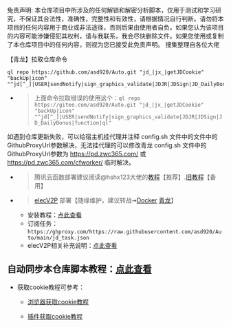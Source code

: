 免责声明: 本仓库项目中所涉及的任何解锁和解密分析脚本，仅用于测试和学习研究，不保证其合法性，准确性，完整性和有效性，请根据情况自行判断。请勿将本项目的任何内容用于商业或非法途径，否则后果由使用者自负。如果您认为该项目的内容可能涉嫌侵犯其权利，请与我联系，我会尽快删除文件。如果您使用或复制了本仓库项目中的任何内容，则视为您已接受此免责声明。
搜集整理自各位大佬

【青龙】拉取仓库命令
```
ql repo https://github.com/asd920/Auto.git "jd_|jx_|getJDCookie" "backUp|icon" "^jd[^_]|USER|sendNotify|sign_graphics_validate|JDJR|JDSign|JD_DailyBonus|function|ql"
```
* > 上面命令拉取错误的使用这个：`ql repo https://gitee.com/asd920/Auto.git "jd_|jx_|getJDCookie" "backUp|icon" "^jd[^_]|USER|sendNotify|sign_graphics_validate|JDJR|JDSign|JD_DailyBonus|function|ql"`

如遇到仓库更新失败，可以给宿主机挂代理并注释 config.sh 文件中的文件中的GithubProxyUrl参数解决，无法挂代理的可以修改青龙 config.sh 文件中的GithubProxyUrl参数为 https://pd.zwc365.com/ 或 https://pd.zwc365.com/cfworker/ 临时解决。

* > 腾讯云函数部署建议阅读@hshx123大佬的[教程](https://66ccff.work/teach/jd.html)【推荐】.[旧教程](./backUp/tencentscf.md)【备用】

* > [elecV2P](https://github.com/elecV2/elecV2P) 部署【随缘维护，建议转战➟[Docker](https://www.runoob.com/docker/windows-docker-install.html) [青龙](https://github.com/whyour/qinglong)】
    * 安装教程：[点此查看](https://github.com/elecV2/elecV2P-dei/blob/master/docs/01-overview.md)  
    * 订阅任务：`https://ghproxy.com/https://raw.githubusercontent.com/asd920/Auto/main/jd_task.json`
    * elecV2P相关补充说明：[点此查看](./backUp/elecV2P.md)  

## 自动同步本仓库脚本教程：[点此查看](https://github.com/asd920/Auto/blob/main/backUp/reposync.md)  

- 获取cookie教程可参考：
  
  + [浏览器获取cookie教程](./backUp/GetJdCookie.md)
    
  + [插件获取cookie教程](./backUp/GetJdCookie2.md)
